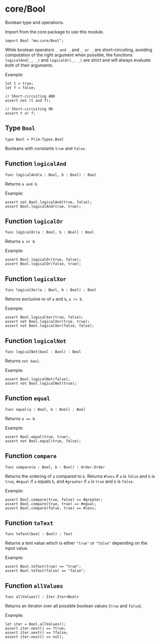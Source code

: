 # core/Bool
Boolean type and operations.

Import from the core package to use this module.
```motoko name=import
import Bool "mo:core/Bool";
```

While boolean operators `_ and _` and `_ or _` are short-circuiting,
avoiding computation of the right argument when possible, the functions
`logicalAnd(_, _)` and `logicalOr(_, _)` are *strict* and will always evaluate *both*
of their arguments.

Example:
```motoko include=import
let t = true;
let f = false;

// Short-circuiting AND
assert not (t and f);

// Short-circuiting OR
assert t or f;
```

## Type `Bool`
``` motoko no-repl
type Bool = Prim.Types.Bool
```

Booleans with constants `true` and `false`.

## Function `logicalAnd`
``` motoko no-repl
func logicalAnd(a : Bool, b : Bool) : Bool
```

Returns `a and b`.

Example:
```motoko include=import
assert not Bool.logicalAnd(true, false);
assert Bool.logicalAnd(true, true);
```

## Function `logicalOr`
``` motoko no-repl
func logicalOr(a : Bool, b : Bool) : Bool
```

Returns `a or b`.

Example:
```motoko include=import
assert Bool.logicalOr(true, false);
assert Bool.logicalOr(false, true);
```

## Function `logicalXor`
``` motoko no-repl
func logicalXor(a : Bool, b : Bool) : Bool
```

Returns exclusive or of `a` and `b`, `a != b`.

Example:
```motoko include=import
assert Bool.logicalXor(true, false);
assert not Bool.logicalXor(true, true);
assert not Bool.logicalXor(false, false);
```

## Function `logicalNot`
``` motoko no-repl
func logicalNot(bool : Bool) : Bool
```

Returns `not bool`.

Example:
```motoko include=import
assert Bool.logicalNot(false);
assert not Bool.logicalNot(true);
```

## Function `equal`
``` motoko no-repl
func equal(a : Bool, b : Bool) : Bool
```

Returns `a == b`.

Example:
```motoko include=import
assert Bool.equal(true, true);
assert not Bool.equal(true, false);
```

## Function `compare`
``` motoko no-repl
func compare(a : Bool, b : Bool) : Order.Order
```

Returns the ordering of `a` compared to `b`.
Returns `#less` if `a` is `false` and `b` is `true`,
`#equal` if `a` equals `b`,
and `#greater` if `a` is `true` and `b` is `false`.

Example:
```motoko include=import
assert Bool.compare(true, false) == #greater;
assert Bool.compare(true, true) == #equal;
assert Bool.compare(false, true) == #less;
```

## Function `toText`
``` motoko no-repl
func toText(bool : Bool) : Text
```

Returns a text value which is either `"true"` or `"false"` depending on the input value.

Example:
```motoko include=import
assert Bool.toText(true) == "true";
assert Bool.toText(false) == "false";
```

## Function `allValues`
``` motoko no-repl
func allValues() : Iter.Iter<Bool>
```

Returns an iterator over all possible boolean values (`true` and `false`).

Example:
```motoko include=import
let iter = Bool.allValues();
assert iter.next() == ?true;
assert iter.next() == ?false;
assert iter.next() == null;
```
